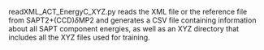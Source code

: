 readXML_ACT_EnergyC_XYZ.py reads the XML file or the reference file from SAPT2+(CCD)$\delta$MP2 and generates a CSV file containing information about all SAPT component energies, as well as an XYZ directory that includes all the XYZ files used for training.
